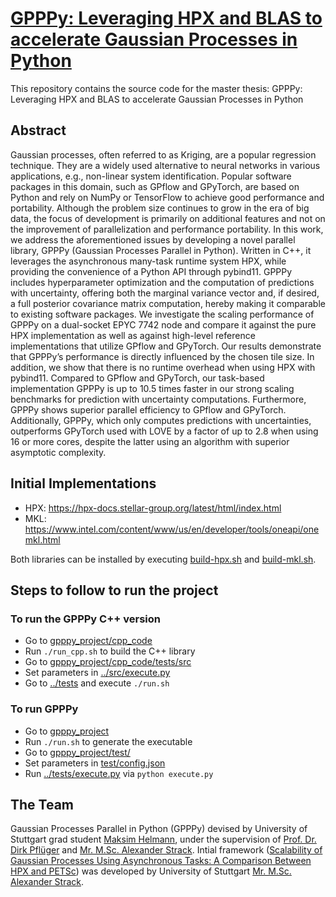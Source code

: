 
# [GPPPy: Leveraging HPX and BLAS to accelerate Gaussian Processes in Python]()
This repository contains the source code for the master thesis: GPPPy: Leveraging HPX and BLAS to accelerate Gaussian
Processes in Python

## Abstract
Gaussian processes, often referred to as Kriging, are a popular regression technique. 
They are a widely used alternative to neural networks in various applications, e.g., non-linear system identification. Popular software packages in this domain, such as GPflow and GPyTorch, are based on Python and rely on NumPy or TensorFlow to achieve good performance and portability. Although the problem size continues to grow in the era of big data, the focus of development is primarily on additional features and not on the improvement of parallelization and performance portability.
In this work, we address the aforementioned issues by developing a novel parallel library, GPPPy (Gaussian Processes Parallel in Python). Written in C++, it leverages the asynchronous many-task runtime system HPX, while providing the convenience of a Python API through pybind11. GPPPy includes hyperparameter optimization and the computation of predictions with uncertainty, offering both the marginal variance vector and, if desired, a full posterior covariance matrix computation, hereby making it comparable to existing software packages. We investigate the scaling performance of GPPPy on a dual-socket EPYC 7742 node and compare it against the pure HPX implementation as well as against high-level reference implementations that utilize GPflow and GPyTorch. Our results demonstrate that GPPPy’s performance is directly influenced by the chosen tile size. In addition, we show that there is no runtime overhead when using HPX with pybind11. Compared to GPflow and GPyTorch, our task-based implementation GPPPy is up to 10.5 times faster in our strong scaling benchmarks for prediction with uncertainty computations. Furthermore, GPPPy shows superior parallel efficiency to GPflow and GPyTorch.
Additionally, GPPPy, which only computes predictions with uncertainties, outperforms GPyTorch used with LOVE by a factor of up to 2.8 when using 16 or more cores, despite the latter using an algorithm with superior asymptotic complexity.

## Initial Implementations
- HPX: https://hpx-docs.stellar-group.org/latest/html/index.html
- MKL: https://www.intel.com/content/www/us/en/developer/tools/oneapi/onemkl.html

Both libraries can be installed by executing [build-hpx.sh](dependencies/build-hpx.sh) and [build-mkl.sh](dependencies/build-mkl.sh).

## Steps to follow to run the project

### To run the GPPPy C++ version

- Go to [gpppy_project/cpp_code](gpppy_project/cpp_code)
- Run `./run_cpp.sh` to build the C++ library
- Go to [gpppy_project/cpp_code/tests/src](gpppy_project/cpp_code/tests/src/)
- Set parameters in [../src/execute.py](gpppy_project/cpp_code/tests/src/execute.cpp)
- Go to [../tests](gpppy_project/cpp_code/tests/) and execute `./run.sh`

### To run GPPPy

- Go to [gpppy_project](gpppy_project/)
- Run `./run.sh` to generate the executable
- Go to [gpppy_project/test/](gpppy_project/test/)
- Set parameters in [test/config.json](gpppy_project/test/config.json)
- Run [../tests/execute.py](gpppy_project/test/execute.py) via `python execute.py`

## The Team
Gaussian Processes Parallel in Python (GPPPy) devised by University of Stuttgart grad student [Maksim Helmann](https://de.linkedin.com/in/maksim-helmann-60b8701b1), under the supervision of [Prof. Dr. Dirk Pflüger](https://www.f05.uni-stuttgart.de/en/faculty/contactpersons/Pflueger-00005/) and [Mr. M.Sc. Alexander Strack](https://www.ipvs.uni-stuttgart.de/de/institut/team/Strack-00001/). Intial framework ([Scalability of Gaussian Processes Using Asynchronous Tasks: A Comparison Between HPX and PETSc](https://zenodo.org/records/7535794)) was developed by University of Stuttgart [Mr. M.Sc. Alexander Strack](https://www.ipvs.uni-stuttgart.de/de/institut/team/Strack-00001/).


